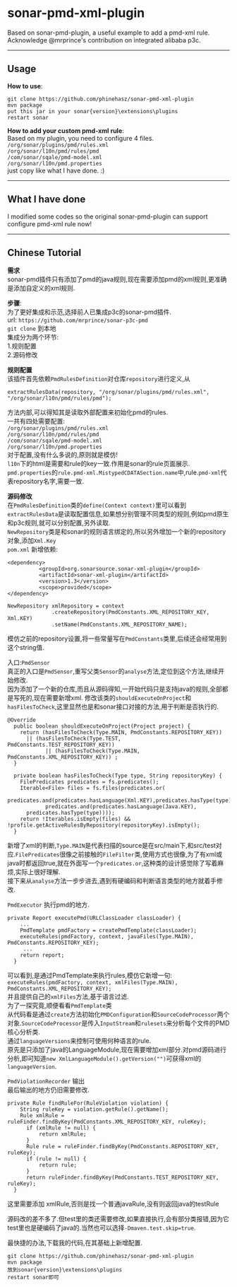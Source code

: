 # sonar-pmd-xml-plugin
Based on sonar-pmd-plugin, a useful example to add a pmd-xml rule.   
Acknowledge @mrprince's contribution on integrated alibaba p3c.  
***
## Usage  
**How to use**:  
```
git clone https://github.com/phinehasz/sonar-pmd-xml-plugin
mvn package
put this jar in your sonar{version}\extensions\plugins 
restart sonar
```
**How to add your custom pmd-xml rule**:  
Based on my plugin, you need to configure 4 files.  
`/org/sonar/plugins/pmd/rules.xml`  
`/org/sonar/l10n/pmd/rules/pmd`  
`/com/sonar/sqale/pmd-model.xml`  
`/org/sonar/l10n/pmd.properties`  
just copy like what I have done.  :)  
***
## What I have done  
I modified some codes so the original sonar-pmd-plugin can support configure pmd-xml rule now!  
***
## Chinese Tutorial
**需求**  
sonar-pmd插件只有添加了pmd的java规则,现在需要添加pmd的xml规则,更准确是添加自定义的xml规则.  

**步骤**:  
为了更好集成和示范,选择前人已集成p3c的sonar-pmd插件.  
url: `https://github.com/mrprince/sonar-p3c-pmd`  
`git clone` 到本地  
集成分为两个环节:  
1.规则配置  
2.源码修改  


**规则配置**  
该插件首先依赖`PmdRulesDefinition`对仓库`repository`进行定义,从
```
extractRulesData(repository, "/org/sonar/plugins/pmd/rules.xml", "/org/sonar/l10n/pmd/rules/pmd");
```
方法内部,可以得知其是读取外部配置来初始化pmd的rules.  
一共有四处需要配置:  
`/org/sonar/plugins/pmd/rules.xml`  
`/org/sonar/l10n/pmd/rules/pmd`  
`/com/sonar/sqale/pmd-model.xml`  
`/org/sonar/l10n/pmd.properties`  
对于配置,没有什么多说的,原则就是模仿!  
`l10n`下的html是需要和rule的key一致.作用是sonar的rule页面展示. 
`pmd.properties`的`rule.pmd-xml.MistypedCDATASection.name`中,rule.`pmd-xml`代表repository名字,需要一致.  

**源码修改**  
在`PmdRulesDefinition`类的`define(Context context)`里可以看到`extractRulesData`是读取配置信息,如果想分别管理不同类型的规则,例如pmd原生和p3c规则,就可以分别配置,另外读取.  
`NewRepository`类是和sonar的规则语言绑定的,所以另外增加一个新的repository对象,添加`Xml.Key`  
`pom.xml` 新增依赖:  
```
<dependency>
          <groupId>org.sonarsource.sonar-xml-plugin</groupId>
          <artifactId>sonar-xml-plugin</artifactId>
          <version>1.3</version>
          <scope>provided</scope>
</dependency>
```
```
NewRepository xmlRepository = context
			  .createRepository(PmdConstants.XML_REPOSITORY_KEY, Xml.KEY)
			  .setName(PmdConstants.XML_REPOSITORY_NAME);
```
模仿之前的repository设置,将一些常量写在`PmdConstants`类里,后续还会经常用到这个string值.  

入口:`PmdSensor`  
真正的入口是`PmdSensor`,重写父类`Sensor`的`analyse`方法,定位到这个方法,继续开始修改.  
因为添加了一个新的仓库,而且从源码得知,一开始代码只是支持java的规则,全部都是写死的,现在需要新增xml.  修改该类的`shouldExecuteOnProject`和`hasFilesToCheck`,这里显然也是和sonar接口对接的方法,用于判断是否执行的.  
```
@Override
  public boolean shouldExecuteOnProject(Project project) {
    return (hasFilesToCheck(Type.MAIN, PmdConstants.REPOSITORY_KEY))
      || (hasFilesToCheck(Type.TEST, PmdConstants.TEST_REPOSITORY_KEY))
			|| (hasFilesToCheck(Type.MAIN, PmdConstants.XML_REPOSITORY_KEY)) ;
  }

  private boolean hasFilesToCheck(Type type, String repositoryKey) {
    FilePredicates predicates = fs.predicates();
    Iterable<File> files = fs.files(predicates.or(
    		predicates.and(predicates.hasLanguage(Xml.KEY),predicates.hasType(type)),
			predicates.and(predicates.hasLanguage(Java.KEY),
      predicates.hasType(type))));
    return !Iterables.isEmpty(files) && !profile.getActiveRulesByRepository(repositoryKey).isEmpty();
  }
```
新增了xml的判断,`Type.MAIN`是代表扫描的source是在src/main下,和src/test对应.`FilePredicates`很像之前接触的`FileFilter`类,使用方式也很像,为了有xml或java时都返回true,就在外面写一个`predicates.or`,这种类的设计感觉除了写着麻烦,实际上很好理解.  
接下来从`analyse`方法一步步进去,遇到有硬编码和判断语言类型的地方就着手修改.  

`PmdExecutor` 执行pmd的地方.  
```
private Report executePmd(URLClassLoader classLoader) {
    ...
    PmdTemplate pmdFactory = createPmdTemplate(classLoader);
    executeRules(pmdFactory, context, javaFiles(Type.MAIN), PmdConstants.REPOSITORY_KEY);
     ...
    return report;
  }
 ```
可以看到,是通过PmdTemplate来执行rules,模仿它新增一句:  
`executeRules(pmdFactory, context, xmlFiles(Type.MAIN), PmdConstants.XML_REPOSITORY_KEY);`  
并且提供自己的`xmlFiles`方法,基于语言过滤.  
为了一探究竟,顺便看看`PmdTemplate`类  
从代码看是通过`create`方法初始化`PMDConfiguration`和`SourceCodeProcessor`两个对象.`SourceCodeProcessor`是传入`InputStream`和`rulesets`来分析每个文件的PMD核心分析类.  
通过`languageVersions`来控制可使用何种语言的rule.  
原先是只添加了java的LanguageModule,现在需要增加xml部分.对pmd源码进行分析,即可知道`new XmlLanguageModule().getVersion("")`可获得xml的`languageVersion`.   

`PmdViolationRecorder` 输出  
最后输出的地方仍旧需要修改.
```
private Rule findRuleFor(RuleViolation violation) {
    String ruleKey = violation.getRule().getName();
    Rule xmlRule = ruleFinder.findByKey(PmdConstants.XML_REPOSITORY_KEY, ruleKey);
	  if (xmlRule != null) {
		  return xmlRule;
	  }
	  Rule rule = ruleFinder.findByKey(PmdConstants.REPOSITORY_KEY, ruleKey);
	  if (rule != null) {
		  return rule;
	  }
	  return ruleFinder.findByKey(PmdConstants.TEST_REPOSITORY_KEY, ruleKey);
  }
  ```
这里需要添加 xmlRule,否则是找一个普通javaRule,没有则返回java的testRule  

源码改的差不多了.但test里的类还需要修改,如果直接执行,会有部分类报错,因为它test里也是硬编码了java的.当然也可以选择`-Dmaven.test.skip=true`.

最快捷的办法,下载我的代码,在其基础上新增配置.  
```
git clone https://github.com/phinehasz/sonar-pmd-xml-plugin
mvn package
放到sonar{version}\extensions\plugins 
restart sonar即可
```
